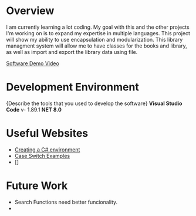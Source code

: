 # Overview

I am currently learning a lot coding. My goal with this and the other projects I'm working on is to expand my expertise in multiple languages.
This project will show my ability to use encapsulation and modularization.
This library managment system will allow me to have classes for the books and library, as well as import and export the library data using file.

[Software Demo Video](http://youtube.link.goes.here)

# Development Environment

{Describe the tools that you used to develop the software}
**Visual Studio Code** v- 1.89.1
**NET 8.0**
# Useful Websites

- [Creating a C# environment](https://learn.microsoft.com/en-us/dotnet/core/tutorials/with-visual-studio-code?pivots=dotnet-8-0)
- [Case Switch Examples](https://www.geeksforgeeks.org/c-switch-statement/#)
- []

# Future Work


- Search Functions need better funcionality.
-